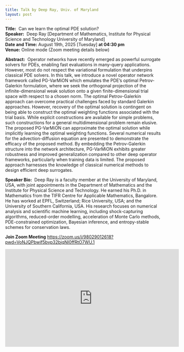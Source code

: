 ```yaml
---
title: Talk by Deep Ray, Univ. of Maryland
layout: post
---
```


**Title:**  Can we learn the optimal PDE solution?  
**Speaker:**  Deep Ray [Department of Mathematics, Institute for Physical Science and Technology University of Maryland]  
**Date and Time:** August 19th, 2025 [Tuesday] **at 04:30 pm**  
**Venue:** Online mode (Zoom meeting details below)

**Abstract:**  Operator networks have recently emerged as powerful surrogate solvers for PDEs, enabling fast evaluations in many-query applications. However, most do not respect the variational formulation that underpins classical PDE solvers. In this talk, we introduce a novel operator network framework called PG-VarMiON which emulates the PDE’s optimal Petrov-Galerkin formulation, where we seek the orthogonal projection of the infinite-dimensional weak solution onto a given finite-dimensional trial space with respect to a chosen norm. The optimal Petrov-Galerkin approach can overcome practical challenges faced by standard Galerkin approaches. However, recovery of the optimal solution is contingent on being able to construct the optimal weighting functions associated with the trial basis. While explicit constructions are available for simple problems, such constructions for a general multidimensional problem remain elusive. The proposed PG-VarMiON can approximate the optimal solution while implicitly learning the optimal weighting functions. Several numerical results for the advection-diffusion equation are presented to demonstrate the efficacy of the proposed method. By embedding the Petrov-Galerkin structure into the network architecture, PG-VarMiON exhibits greater robustness and improved generalization compared to other deep operator frameworks, particularly when training data is limited. The proposed approach harnesses the knowledge of classical numerical methods to design efficient deep surrogates.

**Speaker Bio:**  Deep Ray is a faculty member at the University of Maryland, USA, with joint appointments in the Department of Mathematics and the Institute for Physical Science and Technology. He earned his Ph.D. in Mathematics from the TIFR Centre for Applicable Mathematics, Bangalore. He has worked at EPFL, Switzerland; Rice University, USA; and the University of Southern California, USA. His research focuses on numerical analysis and scientific machine learning, including shock-capturing algorithms, reduced-order modelling, acceleration of Monte Carlo methods, PDE-constrained optimization, Bayesian inference, and entropy-stable schemes for conservation laws.

**Join Zoom Meeting**
https://zoom.us/j/98029012618?pwd=VoNJQPbwif5bvp32bjqNI0ffRtO7WU.1

<p style="text-align:center">
<iframe width="560" height="315" src="https://www.youtube.com/embed/m6TNLsTfZVg?si=VneqFlkSxzeVpEzm" title="YouTube video player" frameborder="0" allow="accelerometer; autoplay; clipboard-write; encrypted-media; gyroscope; picture-in-picture; web-share" referrerpolicy="strict-origin-when-cross-origin" allowfullscreen></iframe>
</p>
